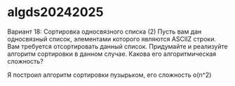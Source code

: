 # algds20242025
Вариант 18: Сортировка односвязного списка (2)
Пусть вам дан односвязный список, элементами которого являются ASCII­Z строки. Вам требуется
отсортировать данный список.
Придумайте и реализуйте алгоритм сортировки в данном случае. Какова его алгоритмическая
сложность?

Я построил алгоритм сортировки пузырьком, его сложность o(n^2)